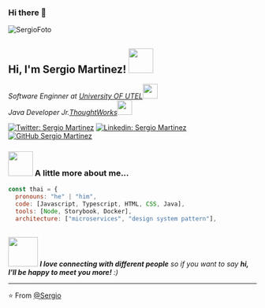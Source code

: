 ### Hi there 👋
![SergioFoto](https://user-images.githubusercontent.com/38054499/153469094-3ee20fbc-a784-47f1-83a0-68eaab2446b4.png)

<h2> Hi, I'm Sergio Martinez! <img src="https://media.giphy.com/media/mGcNjsfWAjY5AEZNw6/giphy.gif" width="50"></h2>

<p><em>Software Enginner at <a href="http://www.unb.br">University OF UTEL</a><img src="https://media.giphy.com/media/fYSnHlufseco8Fh93Z/giphy.gif" width="30"></br>Java Developer Jr.<a href="https://www.thoughtworks.com">ThoughtWorks</a><img src="https://media.giphy.com/media/WUlplcMpOCEmTGBtBW/giphy.gif" width="30"> 
</em></p>

[![Twitter: Sergio Martinez](https://img.shields.io/twitter/follow/chavez46711?style=social)](https://twitter.com/chavez46711)
[![Linkedin: Sergio Martinez](https://img.shields.io/badge/-Sergio-blue?style=flat-square&logo=Linkedin&logoColor=white&link=https://www.linkedin.com/in/sergio-martinez-b70a79177//)](https://www.linkedin.com/in/sergio-martinez-b70a79177/)
[![GitHub Sergio Martinez](https://img.shields.io/github/followers/Sergio?label=follow&style=social)](https://github.com/chavez46711)


### <img src="https://media.giphy.com/media/VgCDAzcKvsR6OM0uWg/giphy.gif" width="50"> A little more about me...  

```javascript
const thai = {
  pronouns: "he" | "him",
  code: [Javascript, Typescript, HTML, CSS, Java],
  tools: [Node, Storybook, Docker],
  architecture: ["microservices", "design system pattern"],
  
```

<img src="https://media.giphy.com/media/LnQjpWaON8nhr21vNW/giphy.gif" width="60"> <em><b>I love connecting with different people</b> so if you want to say <b>hi, I'll be happy to meet you more!</b> :)</em>

---

⭐️ From [@Sergio](https://github.com/chavez46711)



<!--
**chavez46711/chavez46711** is a ✨ _special_ ✨ repository because its `README.md` (this file) appears on your GitHub profile.

Here are some ideas to get you started:

- 🔭 I’m currently working on ...
- 🌱 I’m currently learning ...
- 👯 I’m looking to collaborate on ...
- 🤔 I’m looking for help with ...
- 💬 Ask me about ...
- 📫 How to reach me: ...
- 😄 Pronouns: ...
- ⚡ Fun fact: ...
-->
